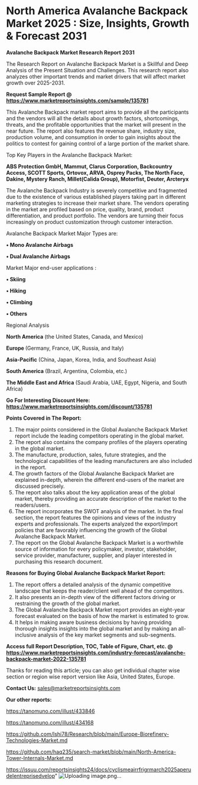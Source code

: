 # North America Avalanche Backpack Market 2025 : Size, Insights, Growth & Forecast 2031

<strong>Avalanche Backpack Market Research Report 2031</strong>

The Research Report on Avalanche Backpack Market is a Skillful and Deep Analysis of the Present Situation and Challenges. This research report also analyzes other important trends and market drivers that will affect market growth over 2025-2031.

<strong>Request Sample Report @ <a href=https://www.marketreportsinsights.com/sample/135781>https://www.marketreportsinsights.com/sample/135781</a></strong>

This Avalanche Backpack market report aims to provide all the participants and the vendors will all the details about growth factors, shortcomings, threats, and the profitable opportunities that the market will present in the near future. The report also features the revenue share, industry size, production volume, and consumption in order to gain insights about the politics to contest for gaining control of a large portion of the market share.

Top Key Players in the Avalanche Backpack Market:

<strong>ABS Protection GmbH, Mammut, Clarus Corporation, Backcountry Access, SCOTT Sports, Ortovox, ARVA, Osprey Packs, The North Face, Dakine, Mystery Ranch, Millet(Calida Group), Motorfist, Deuter, Arcteryx</strong>

The Avalanche Backpack Industry is severely competitive and fragmented due to the existence of various established players taking part in different marketing strategies to increase their market share. The vendors operating in the market are profiled based on price, quality, brand, product differentiation, and product portfolio. The vendors are turning their focus increasingly on product customization through customer interaction.

Avalanche Backpack Market Major Types are:

<strong>• Mono Avalanche Airbags

• Dual Avalanche Airbags</strong>

Market Major end-user applications :

<strong>• Skiing

• Hiking

• Climbing

• Others</strong>

Regional Analysis

</u><strong><b>North America</b></strong> (the United States, Canada, and Mexico)

<strong><b>Europe </b></strong>(Germany, France, UK, Russia, and Italy)

<strong><b>Asia-Pacific</b></strong> (China, Japan, Korea, India, and Southeast Asia)

<strong><b>South America</b></strong> (Brazil, Argentina, Colombia, etc.)

<strong><b>The Middle East and Africa</b></strong> (Saudi Arabia, UAE, Egypt, Nigeria, and South Africa)

<strong>Go For Interesting Discount Here: <a href=https://www.marketreportsinsights.com/discount/135781>https://www.marketreportsinsights.com/discount/135781</a></strong>

<strong>Points Covered in The Report:</strong>
<ol>
  <li>The major points considered in the Global Avalanche Backpack Market report include the leading competitors operating in the global market.</li>
  <li>The report also contains the company profiles of the players operating in the global market.</li>
  <li>The manufacture, production, sales, future strategies, and the technological capabilities of the leading manufacturers are also included in the report.</li>
  <li>The growth factors of the Global Avalanche Backpack Market are explained in-depth, wherein the different end-users of the market are discussed precisely.</li>
  <li>The report also talks about the key application areas of the global market, thereby providing an accurate description of the market to the readers/users.</li>
  <li>The report incorporates the SWOT analysis of the market. In the final section, the report features the opinions and views of the industry experts and professionals. The experts analyzed the export/import policies that are favorably influencing the growth of the Global Avalanche Backpack Market.</li>
  <li>The report on the Global Avalanche Backpack Market is a worthwhile source of information for every policymaker, investor, stakeholder, service provider, manufacturer, supplier, and player interested in purchasing this research document.</li>
</ol>
<strong>Reasons for Buying Global Avalanche Backpack Market Report:</strong>

<ol>
  <li>The report offers a detailed analysis of the dynamic competitive landscape that keeps the reader/client well ahead of the competitors.</li>
  <li>It also presents an in-depth view of the different factors driving or restraining the growth of the global market.</li>
  <li>The Global Avalanche Backpack Market report provides an eight-year forecast evaluated on the basis of how the market is estimated to grow.</li>
  <li>It helps in making aware business decisions by having providing thorough insights insights into the global market and by making an all-inclusive analysis of the key market segments and sub-segments.</li>
</ol>
<strong>Access full Report Description, TOC, Table of Figure, Chart, etc. @ <a href=https://www.marketreportsinsights.com/industry-forecast/avalanche-backpack-market-2022-135781>https://www.marketreportsinsights.com/industry-forecast/avalanche-backpack-market-2022-135781</a></strong>


Thanks for reading this article; you can also get individual chapter wise section or region wise report version like Asia, United States, Europe.

<strong>Contact Us:</strong>
sales@marketreportsinsights.com

<strong>Our other reports:</strong>

<a href=https://tanomuno.com/illust/433846>https://tanomuno.com/illust/433846</a>

<a href=https://tanomuno.com/illust/434168>https://tanomuno.com/illust/434168</a>

<a href=https://github.com/Ishi78/Research/blob/main/Europe-Biorefinery-Technologies-Market.md>https://github.com/Ishi78/Research/blob/main/Europe-Biorefinery-Technologies-Market.md</a>

<a href=https://github.com/haq235/search-market/blob/main/North-America-Tower-Internals-Market.md>https://github.com/haq235/search-market/blob/main/North-America-Tower-Internals-Market.md</a>

<a href=https://issuu.com/reportsinsights24/docs/cyclismeairrfrigrmarch2025aperudelentreprisedvelop>https://issuu.com/reportsinsights24/docs/cyclismeairrfrigrmarch2025aperudelentreprisedvelop</a>"
![Uploading image.png…]()
